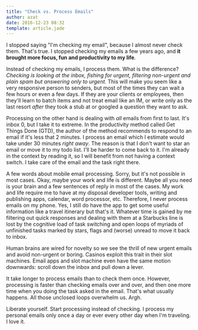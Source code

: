 ```yaml
---
title: "Check vs. Process Emails"
author: azat
date: 2016-12-23 08:32
template: article.jade
---
```


I stopped saying "I'm checking my email", because I almost never check them. That's true. I stopped checking my emails a few years ago, and **it brought more focus, fun and productivity to my life**.

Instead of checking my emails, I process them. What is the difference? *Checking is looking at the inbox, fishing for urgent, filtering non-urgent and plain spam but answering only to urgent.* This will make you seem like a very responsive person to senders, but most of the times they can wait a few hours or even a few days. If they are your clients or employees, then they'll learn to batch items and not treat email like an IM, or write only as the last resort *after* they took a stub at or googled a question they want to ask.

Processing on the other hand is dealing with *all* emails from first to last. It's inbox 0, but I take it to extreme. In the productivity method called Get Things Done (GTD), the author of the method recommends to respond to an email if it's less that 2 minutes. I process an email which I estimate would take under 30 minutes *right away*. The reason is that I don't want to star an email or move it to my todo list. I'll be harder to come back to it. I'm already in the context by reading it, so I will benefit from not having a context switch. I take care of the email and the task right there.

A few words about mobile email processing. Sorry, but it's not possible in most cases. Okay, maybe your work and life is different. Maybe all you need is your brain and a few sentences of reply in most of the cases. My work and life require me to have at my disposal developer tools, writing and publishing apps, calendar, word processor, etc. Therefore, I never process emails on my phone. Yes, I still do have the app to get some useful information like a travel itinerary but that's it. Whatever time is gained by me filtering out quick responses and dealing with them at a Starbucks line is lost by the cognitive load of task switching and open loops of myriads of unfinished tasks marked by stars, flags and (worse) unread to move it back to inbox.

Human brains are wired for novelty so we see the thrill of new urgent emails and avoid non-urgent or boring. Casinos exploit this trait in their slot machines. Email apps and slot machine even have the same motion downwards: scroll down the inbox and pull down a lever.

It take longer to process emails than to check them once. However, processing is faster than checking emails over and over, and then one more time when you doing the task asked in the email. That's what usually happens. All those unclosed loops overwhelm us. Argh.

Liberate yourself. Start processing instead of checking. I process my personal emails only once a day or ever every other day when I'm traveling. I love it.